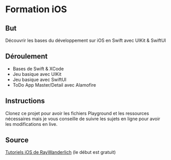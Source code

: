 # Formation iOS

## But

Découvrir les bases du développement sur iOS en Swift avec UIKit & SwiftUI

## Déroulement

- Bases de Swift & XCode
- Jeu basique avec UIKit
- Jeu basique avec SwiftUI
- ToDo App Master/Detail avec Alamofire

## Instructions

Clonez ce projet pour avoir les fichiers Playground et les ressources nécessaires mais je vous conseille de suivre les sujets en ligne pour avoir les modifications en live.

## Source

[Tutoriels iOS de RayWanderlich](https://www.raywenderlich.com/ios/paths/learn) (le début est gratuit)
